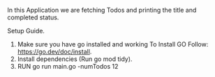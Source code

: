 In this Application we are fetching Todos and printing the title and completed status.

Setup Guide.

1. Make sure you have go installed and working To Install GO Follow: https://go.dev/doc/install.
2. Install dependencies (Run go mod tidy).
3. RUN go run main.go -numTodos 12
